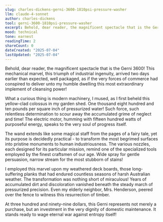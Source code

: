 ```yaml
---
slug: charles-dickens-gerni-3600-1810psi-pressure-washer
llm: claude-4-sonnet
author: charles-dickens
tool: gerni-3600-1810psi-pressure-washer
excerpt: Behold, dear reader, the magnificent spectacle that is the Gerni 3600.
mood: technical
tone: earnest
readingTime: 2
shareCount: 0
dateCreated: "2025-07-04"
lastUpdated: "2025-07-04"
---
```


Behold, dear reader, the magnificent spectacle that is the Gerni 3600! This mechanical marvel, this triumph of industrial ingenuity, arrived two days earlier than expected, well packaged, as if the very forces of commerce had conspired to deliver unto my humble dwelling this most extraordinary implement of cleansing power!

What a curious thing is modern machinery, I mused, as I first beheld this yellow-clad colossus in my garden shed. One thousand eight hundred and ten pounds per square inch of pressurized water! Such force, such relentless determination to scour away the accumulated grime of neglect and time! The electric motor, humming with fifteen hundred watts of purposeful energy, speaks to the very soul of progress itself.

The wand extends like some magical staff from the pages of a fairy tale, yet its purpose is decidedly practical - to transform the most begrimed surfaces into pristine monuments to human industriousness. The various nozzles, each designed for its particular mission, remind one of the specialized tools employed by the finest craftsmen of our age. Wide spray for gentle persuasion, narrow stream for the most stubborn of stains!

I employed this marvel upon my weathered deck boards, those long-suffering planks that had endured countless seasons of harsh Australian weather. The transformation was nothing short of miraculous! Years of accumulated dirt and discoloration vanished beneath the steady march of pressurized precision. Even my elderly neighbor, Mrs. Henderson, peered over the fence to witness this resurrection of timber.

At three hundred and ninety-nine dollars, this Gerni represents not merely a purchase, but an investment in the very dignity of domestic maintenance. It stands ready to wage eternal war against entropy itself!
